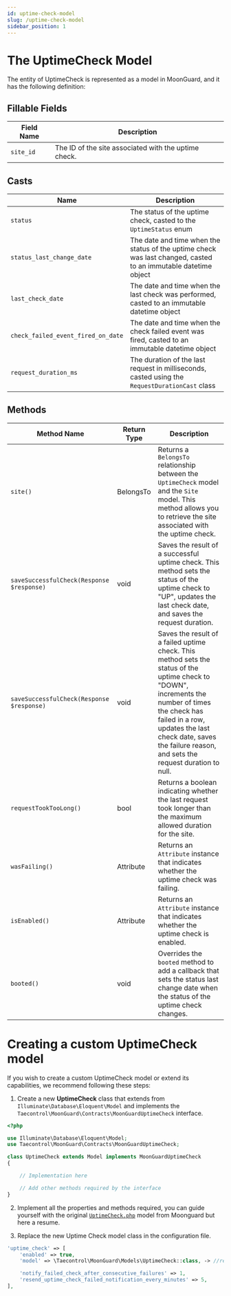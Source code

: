 ```yaml
---
id: uptime-check-model
slug: /uptime-check-model
sidebar_position: 1
---
```


# The UptimeCheck Model

The entity of UptimeCheck is represented as a model in MoonGuard, and it has the
following definition:

## Fillable Fields

| Field Name                    | Description                                                                   |
|-------------------------------|-------------------------------------------------------------------------------|
| `site_id`                           | The ID of the site associated with the uptime check.                    |

## Casts

| Name                   | Description                                                                                        |
|-------------------------------|----------------------------------------------------------------------------------------------------|
| `status`       |  The status of the uptime check, casted to the `UptimeStatus` enum |
| `status_last_change_date`       | The date and time when the status of the uptime check was last changed, casted to an immutable datetime object |
| `last_check_date`          | The date and time when the last check was performed, casted to an immutable datetime object |
| `check_failed_event_fired_on_date` | The date and time when the check failed event was fired, casted to an immutable datetime object |
| `request_duration_ms` | The duration of the last request in milliseconds, casted using the `RequestDurationCast` class |

## Methods

| Method Name   | Return Type    | Description |
|---------------|----------------|-------------|
| `site()` | BelongsTo | Returns a `BelongsTo` relationship between the `UptimeCheck` model and the `Site` model. This method allows you to retrieve the site associated with the uptime check. |
| `saveSuccessfulCheck(Response $response)` | void | Saves the result of a successful uptime check. This method sets the status of the uptime check to "UP", updates the last check date, and saves the request duration. |
| `saveSuccessfulCheck(Response $response)` | void | Saves the result of a failed uptime check. This method sets the status of the uptime check to "DOWN", increments the number of times the check has failed in a row, updates the last check date, saves the failure reason, and sets the request duration to null. |
| `requestTookTooLong()` | bool | Returns a boolean indicating whether the last request took longer than the maximum allowed duration for the site. |
| `wasFailing()` | Attribute | Returns an `Attribute` instance that indicates whether the uptime check was failing. |
| `isEnabled()` | Attribute | Returns an `Attribute` instance that indicates whether the uptime check is enabled. |
| `booted()` | void | Overrides the `booted` method to add a callback that sets the status last change date when the status of the uptime check changes. |

# Creating a custom UptimeCheck model

If you wish to create a custom UptimeCheck model or extend its capabilities, we
recommend following these steps:

1. Create a new **UptimeCheck** class that extends from `Illuminate\Database\Eloquent\Model`
and implements the `Taecontrol\MoonGuard\Contracts\MoonGuardUptimeCheck` interface.

```php
<?php

use Illuminate\Database\Eloquent\Model;
use Taecontrol\MoonGuard\Contracts\MoonGuardUptimeCheck;

class UptimeCheck extends Model implements MoonGuardUptimeCheck
{

    // Implementation here

    // Add other methods required by the interface
}
```
<!-- TODO:revisar link -->
2. Implement all the properties and methods required, you can guide yourself with
the original [`UptimeCheck.php`](https://github.com/taecontrol/moonguard/blob/v0.1.0/src/Models/UptimeCheck.php) model from Moonguard but here a resume.

3. Replace the new Uptime Check model class in the configuration file.

```php
'uptime_check' => [
    'enabled' => true,
    'model' => \Taecontrol\MoonGuard\Models\UptimeCheck::class, -> //replace model

    'notify_failed_check_after_consecutive_failures' => 1,
    'resend_uptime_check_failed_notification_every_minutes' => 5,
],
```

